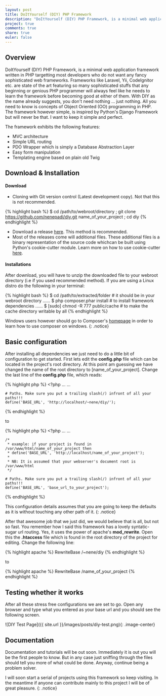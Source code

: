 ```yaml
---
layout: post
title: DoItYourself (DIY) PHP Framework
description: "DoItYourself (DIY) PHP Framework, is a minimal web application framework written in PHP targetting most developers who do not want any fancy sophisticated web framework."
project: true
comments: true
share: true
euler: false
---
```


## Overview

DoItYourself (DIY) PHP Framework, is a minimal web application framework written in PHP targetting most developers who do not want any fancy sophisticated web frameworks. Frameworks like Laravel, Yii, CodeIgnitor etc. are state of the art featuring so many sophisticated stuffs that any beginning or genious PHP programmer will always feel like he needs to learn the framework before becoming good at either of them. With DIY as the name already suggests, you don't need nothing ... just nothing. All you need to know is concepts of Object Oriented (OO) programming in PHP. The framework however simple, is inspired by Python's Django Framework but will never be that. I want to keep it simple and perfect.

The framework exhibits the following features:

* MVC architecture
* Simple URL routing
* PDO Wrapper which is simply a Database Abstraction Layer
* Easy form manipulation
* Templating engine based on plain old Twig

## Download & Installation

#### Download

* Cloning with Git version control (Latest development copy). Not that this is not recommended.

{% highlight bash %}
    $ cd /path/to/webroot/directory ; git clone https://github.com/nenepadi/diy.git name_of_your_project ; cd diy
{% endhighlight %}

* Download a release [here](https://github.com/nenepadi/diy/releases). This method is recommended.
* Most of the releases come will additional files. These additional files is a binary representation of the source code whichcan be built using Python's cookie-cutter module. Learn more on how to use cookie-cutter [here](https://cookiecutter.readthedocs.io/en/latest/).

#### Installations

After download, you will have to unzip the downloaded file to your webroot directory (i.e if you used recommended method). If you are using a Linux distro do the following in your terminal:

{% highlight bash %}
    $ cd /path/to/extracted/folder 		# it should be in your webroot directory
    ......
    $ php composer.phar install 		# to install framework dependencies
    ......
    $ [sudo] chmod -R 777 public/cache 	# to make the cache directory writable by all
{% endhighlight %}

Windows users however should go to Composer's [homepage](https://getcomposer.org) in order to learn how to use composer on windows.
{: .notice}

## Basic configuration

After installing all dependencies we just need to do a little bit of configuration to get started. First lets edit the __config.php__ file which can be located in the project's root directory. At this point am guessing we have changed the name of the root directory to [name_of_your_project]. Change the last line of the __config.php__ file, which reads:

{% highlight php %}
    <?php
	...
	...

	# Paths. Make sure you put a trailing slash(/) infront of all your paths!!!
	define('BASE_URL', 'http://localhost/~nene/diy/');
{% endhighlight %}

to

{% highlight php %}
    <?php
    ...
    ...

    /*
     * example: if your project is found in /var/www/html/name_of_your_project then
     * define('BASE_URL', 'http://localhost/name_of_your_project');
     *
     * NB: It is assumed that your webserver's document root is /var/www/html
     */

    # Paths. Make sure you put a trailing slash(/) infront of all your paths!!!
    define('BASE_URL', 'base_url_to_your_project');
{% endhighlight %}

This configuration details assumes that you are going to keep the defaults as it is without touching any other path of it.
{: .notice}

After that awesome job that we just did, we would believe that is all, but not so fast. You remember how I said this framework has a lovely syntatic-sugar url routing. Yes, it uses the power of apache's __mod_rewrite__. Open this the __.htaccess__ file which is found in the root directory of the project for editing. Change the following line:

{% highlight apache %}
    RewriteBase /~nene/diy
{% endhighlight %}

to

{% highlight apache %}
    RewriteBase /name_of_your_project
{% endhighlight %}

## Testing whether it works

After all these stress free configurations we are set to go. Open any browser and type what you entered as your base url and you should see the following screen.

![DIY Test Page]({{ site.url }}/images/posts/diy-test.png){: .image-center}

## Documentation

Documentation and tutorials will be out soon. Immediately it is out you will be the first people to know. But in any case just sniffing through the files should tell you more of what could be done. Anyway, continue being a problem solver.

I will soon start a serial of projects using this framework so keep visiting. In the meantime if anyone can contribute mainly to this project I will be of great pleasure.
{: .notice}